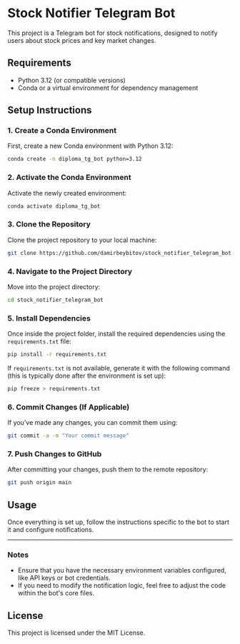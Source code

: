 


# Stock Notifier Telegram Bot

This project is a Telegram bot for stock notifications, designed to notify users about stock prices and key market changes.

## Requirements

- Python 3.12 (or compatible versions)
- Conda or a virtual environment for dependency management

## Setup Instructions

### 1. Create a Conda Environment

First, create a new Conda environment with Python 3.12:

```bash
conda create -n diploma_tg_bot python=3.12
```
### 2. Activate the Conda Environment

Activate the newly created environment:

```bash
conda activate diploma_tg_bot
```

### 3. Clone the Repository

Clone the project repository to your local machine:

```bash
git clone https://github.com/damirbeybitov/stock_notifier_telegram_bot
```

### 4. Navigate to the Project Directory

Move into the project directory:

```bash
cd stock_notifier_telegram_bot
```

### 5. Install Dependencies

Once inside the project folder, install the required dependencies using the `requirements.txt` file:

```bash
pip install -r requirements.txt
```

If `requirements.txt` is not available, generate it with the following command (this is typically done after the environment is set up):

```bash
pip freeze > requirements.txt
```

### 6. Commit Changes (If Applicable)

If you've made any changes, you can commit them using:

```bash
git commit -a -m "Your commit message"
```

### 7. Push Changes to GitHub

After committing your changes, push them to the remote repository:

```bash
git push origin main
```

## Usage

Once everything is set up, follow the instructions specific to the bot to start it and configure notifications.

---

### Notes

- Ensure that you have the necessary environment variables configured, like API keys or bot credentials.
- If you need to modify the notification logic, feel free to adjust the code within the bot's core files.

## License

This project is licensed under the MIT License.
